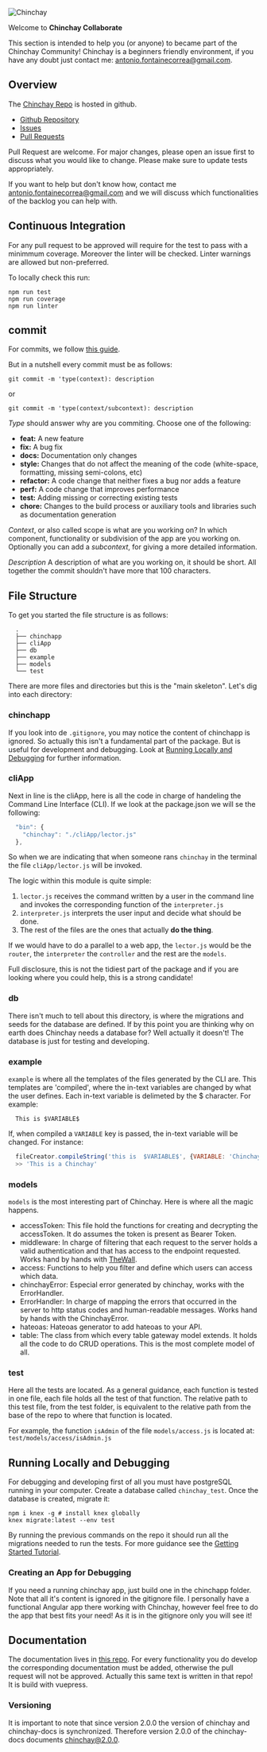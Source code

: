 ![Chinchay](https://chinchay-docs.herokuapp.com/assets/logo.png)



Welcome to **Chinchay Collaborate**

This section is intended to help you (or anyone) to became part of the Chinchay Community! Chinchay is a beginners friendly environment, if you have any doubt just contact me: [antonio.fontainecorrea@gmail.com](antonio.fontainecorrea@gmail.com).

## Overview


The [Chinchay Repo](https://github.com/afontainec/chinchay) is hosted in github.

* [Github Repository](https://github.com/afontainec/chinchay)
* [Issues](https://github.com/afontainec/chinchay/issues)
* [Pull Requests](https://github.com/afontainec/chinchay/pulls)

Pull Request are welcome. For major changes, please open an issue first to discuss what you would like to change. Please make sure to update tests appropriately.

If you want to help but don't know how, contact me [antonio.fontainecorrea@gmail.com](antonio.fontainecorrea@gmail.com) and we will discuss which functionalities of the backlog you can help with.


## Continuous Integration

  For any pull request to be approved will require for the test to pass with a minimmum coverage. Moreover the linter will be checked. Linter warnings are allowed but non-preferred.

  To locally check this run:

  ```
  npm run test
  npm run coverage
  npm run linter
  ```

## commit

For commits, we follow [this guide](https://github.com/angular/angular.js/blob/master/DEVELOPERS.md#commits).

But in a nutshell every commit must be as follows:

```
git commit -m 'type(context): description
```

or

```
git commit -m 'type(context/subcontext): description
```

*Type* should answer why are you commiting. Choose one of the following:

* **feat:** A new feature
* **fix:** A bug fix
* **docs:** Documentation only changes
* **style:** Changes that do not affect the meaning of the code (white-space, formatting, missing semi-colons, etc)
* **refactor:** A code change that neither fixes a bug nor adds a feature
* **perf:** A code change that improves performance
* **test:** Adding missing or correcting existing tests
* **chore:** Changes to the build process or auxiliary tools and libraries such as documentation generation

*Context*, or also called scope is what are you working on? In which component, functionality or subdivision of the app are you working on. Optionally you can add a *subcontext*, for giving a more detailed information.

*Description* A description of what are you working on, it should be short. All together the commit shouldn't have more that 100 characters.


## File Structure

To get you started the file structure is as follows: 

```
  .
  ├── chinchapp                  
  ├── cliApp       
  ├── db   
  ├── example              
  ├── models
  └── test
```

There are more files and directories but this is the "main skeleton". Let's dig into each directory:

### chinchapp

If you look into de `.gitignore`, you may notice the content of chinchapp is ignored. So actually this isn't a fundamental part of the package. But is useful for development and debugging. Look at [Running Locally and Debugging](#running-locally-and-debugging) for further information.


### cliApp

Next in line is the cliApp, here is all the code in charge of handeling the Command Line Interface (CLI). If we look at the package.json we will se the following:

```javascript
  "bin": {
    "chinchay": "./cliApp/lector.js"
  },
```

So when we are indicating that when someone rans `chinchay` in the terminal the file `cliApp/lector.js` will be invoked.

The logic within this module is quite simple:

1. `lector.js` receives the command written by a user in the command line and invokes the corresponding function of the `interpreter.js`
2. `interpreter.js` interprets the user input and decide what should be done.
3. The rest of the files are the ones that actually **do the thing**. 

If we would have to do a parallel to a web app, the `lector.js` would be the `router`, the `interpreter` the `controller` and the rest are the `models`.

Full disclosure, this is not the tidiest part of the package and if you are looking where you could help, this is a strong candidate!

### db

There isn't much to tell about this directory, is where the migrations and seeds for the database are defined. If by this point you are thinking why on earth does Chinchay needs a database for? Well actually it doesn't! The database is just for testing and developing. 

### example

`example` is where all the templates of the files generated by the CLI are. This templates are 'compiled', where the in-text variables are changed by what the user defines. Each in-text variable is delimeted by the $ character. For example:

```
  This is $VARIABLE$
```

If, when compiled a `VARIABLE` key is passed, the in-text variable will be changed. For instance:

```javascript
  fileCreator.compileString('this is  $VARIABLE$', {VARIABLE: 'Chinchay!'})
  >> 'This is a Chinchay'
```



### models

`models` is the most interesting part of Chinchay. Here is where all the magic happens. 

* accessToken: This file hold the functions for creating and decrypting the accessToken. It do assumes the token is present as Bearer Token. 
* middleware: In charge of filtering that each request to the server holds a valid authentication and that has access to the endpoint requested. Works hand by hands with [TheWall](https://www.npmjs.com/package/thewall).
* access: Functions to help you filter and define which users can access which data.
* chinchayError: Especial error generated by chinchay, works with the ErrorHandler.
* ErrorHandler: In charge of mapping the errors that occurred in the server to http status codes and human-readable messages. Works hand by hands with the ChinchayError.
* hateoas: Hateoas generator to add hateoas to your API.
* table: The class from which every table gateway model extends. It holds all the code to do CRUD operations. This is the most complete model of all.

### test

Here all the tests are located. As a general guidance, each function is tested in one file, each file holds all the test of that function. The relative path to this test file, from the test folder, is equivalent to the relative path from the base of the repo to where that function is located.

For example, the function `isAdmin` of the file `models/access.js` is located at:
`test/models/access/isAdmin.js`

## Running Locally and Debugging

For debugging and developing first of all you must have postgreSQL running in your computer. Create a database called `chinchay_test`. Once the database is created, migrate it:

```
npm i knex -g # install knex globally
knex migrate:latest --env test
```
By running the previous commands on the repo it should run all the migrations needed to run the tests. For more guidance see the [Getting Started Tutorial](../gettingstarted/ejs). 


### Creating an App for Debugging

If you need a running chinchay app, just build one in the chinchapp folder. Note that all it's content is ignored in the gitignore file. I personally have a functional Angular app there working with Chinchay, however feel free to do the app that best fits your need! As it is in the gitignore only you will see it!


## Documentation

The documentation lives in [this repo](https://github.com/afontainec/chinchay-docs). For every functionality you do develop the corresponding documentation must be added, otherwise the pull request will not be approved. Actually this same text is written in that repo! It is build with vuepress.


### Versioning

It is important to note that since version 2.0.0 the version of chinchay and chinchay-docs is synchronized. Therefore version 2.0.0 of the chinchay-docs documents chinchay@2.0.0.